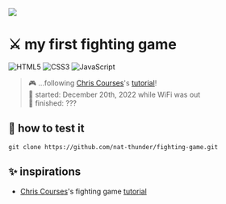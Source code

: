 <a href="https://github.com/nat-thunder/fighting-game/blob/master/README-ptbr.md"><img src="https://img.shields.io/badge/%20🇧🇷%20LER%20EM%20PT&#8208;BR-yellow.svg?style=for-the-badge"></a>

# ⚔️ my first fighting game
![HTML5](https://img.shields.io/badge/html5-%23E34F26.svg?style=for-the-badge&logo=html5&logoColor=white)
![CSS3](https://img.shields.io/badge/css3-%231572B6.svg?style=for-the-badge&logo=css3&logoColor=white)
![JavaScript](https://img.shields.io/badge/javascript-%23323330.svg?style=for-the-badge&logo=javascript&logoColor=%23F7DF1E)
> 🎮 ...following [Chris Courses](https://github.com/chriscourses)'s [tutorial](https://www.youtube.com/watch?v=vyqbNFMDRGQ&t=4299s)!<br>
> 🤖 started: December 20th, 2022 while WiFi was out<br>
> 🥷 finished: ???

## 📑 how to test it
  ```
  git clone https://github.com/nat-thunder/fighting-game.git
  ```
  
## ✨ inspirations
  - [Chris Courses](https://github.com/chriscourses)'s fighting game [tutorial](https://www.youtube.com/watch?v=vyqbNFMDRGQ&t=4299s) 

